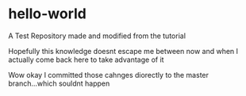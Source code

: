 # hello-world
A Test Repository made and modified from the tutorial

Hopefully this knowledge doesnt escape me between now and when I actually come back here to take advantage of it

Wow okay I committed those cahnges diorectly to the master branch...which souldnt happen
